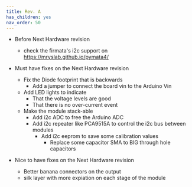 ```yaml
---
title: Rev. A
has_children: yes
nav_order: 50
---
```






* Before Next Hardware revision
  * check the firmata's i2c support on https://mryslab.github.io/pymata4/ 

* Must have fixes on the Next Hardware revision
  * Fix the Diode footprint that is backwards
    * Add a jumper to connect the board vin to the Arduino Vin 
  * Add LED lights to indicate 
    * That the voltage levels are good
    * That there is no over-current event
  * Make the module stack-able
    * Add i2c ADC to free the Arduino ADC
    * Add i2c repeater like PCA9515A to control the i2c bus between modules
      * Add i2c eeprom to save some calibration values
        * Replace some capacitor SMA to BIG through hole capacitors 

* Nice to have fixes on the Next Hardware revision
  * Better banana connectors on the output
  * silk layer with more expiation on each stage of the module